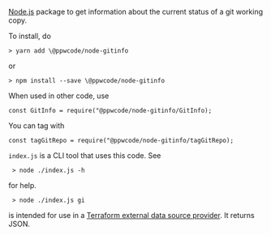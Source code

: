 [Node.js] package to get information about the current status of a git working copy.

To install, do

    > yarn add \@ppwcode/node-gitinfo
    
or
    
    > npm install --save \@ppwcode/node-gitinfo

When used in other code, use

    const GitInfo = require("@ppwcode/node-gitinfo/GitInfo);
     
You can tag with
     
    const tagGitRepo = require("@ppwcode/node-gitinfo/tagGitRepo);
     
`index.js` is a CLI tool that uses this code. See
     
     > node ./index.js -h
     
for help.

     > node ./index.js gi
     
is intended for use in a [Terraform external data source provider]. It returns JSON.

[Terraform]: https://peopleware.atlassian.net/wiki/x/CwAvBg
[Node.js]: https://nodejs.org
[Terraform external data source provider]: https://www.terraform.io/docs/providers/external/data_source.html
